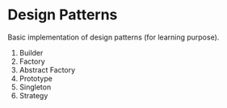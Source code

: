 <h1>Design Patterns</h1>
Basic implementation of design patterns (for learning purpose).

<ol>
    <li>Builder</li>
    <li>Factory</li>
    <li>Abstract Factory</li>
    <li>Prototype</li>
    <li>Singleton</li>
    <li>Strategy</li>
</ol>